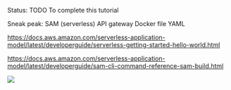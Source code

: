 
Status: TODO To complete this tutorial

Sneak peak:
SAM (serverless)
API gateway
Docker file
YAML

https://docs.aws.amazon.com/serverless-application-model/latest/developerguide/serverless-getting-started-hello-world.html

https://docs.aws.amazon.com/serverless-application-model/latest/developerguide/sam-cli-command-reference-sam-build.html

![](Gkt1pKN.png)
